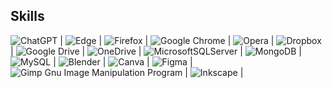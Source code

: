 ## Skills
![ChatGPT](https://img.shields.io/badge/chatGPT-74aa9c?style=for-the-badge&logo=openai&logoColor=white) | ![Edge](https://img.shields.io/badge/Edge-0078D7?style=for-the-badge&logo=Microsoft-edge&logoColor=white) | ![Firefox](https://img.shields.io/badge/Firefox-FF7139?style=for-the-badge&logo=Firefox-Browser&logoColor=white) | ![Google Chrome](https://img.shields.io/badge/Google%20Chrome-4285F4?style=for-the-badge&logo=GoogleChrome&logoColor=white) | ![Opera](https://img.shields.io/badge/Opera-FF1B2D?style=for-the-badge&logo=Opera&logoColor=white) | ![Dropbox](https://img.shields.io/badge/Dropbox-%233B4D98.svg?style=for-the-badge&logo=Dropbox&logoColor=white) | ![Google Drive](https://img.shields.io/badge/Google%20Drive-4285F4?style=for-the-badge&logo=googledrive&logoColor=white) | ![OneDrive](https://img.shields.io/badge/OneDrive-0078D4.svg?style=for-the-badge&logo=microsoftonedrive&logoColor=white) | ![MicrosoftSQLServer](https://img.shields.io/badge/Microsoft%20SQL%20Server-CC2927?style=for-the-badge&logo=microsoft%20sql%20server&logoColor=white) | ![MongoDB](https://img.shields.io/badge/MongoDB-%234ea94b.svg?style=for-the-badge&logo=mongodb&logoColor=white) | ![MySQL](https://img.shields.io/badge/mysql-4479A1.svg?style=for-the-badge&logo=mysql&logoColor=white) | ![Blender](https://img.shields.io/badge/blender-%23F5792A.svg?style=for-the-badge&logo=blender&logoColor=white) | ![Canva](https://img.shields.io/badge/Canva-%2300C4CC.svg?style=for-the-badge&logo=Canva&logoColor=white) | ![Figma](https://img.shields.io/badge/figma-%23F24E1E.svg?style=for-the-badge&logo=figma&logoColor=white) | ![Gimp Gnu Image Manipulation Program](https://img.shields.io/badge/Gimp-657D8B?style=for-the-badge&logo=gimp&logoColor=FFFFFF) | ![Inkscape](https://img.shields.io/badge/Inkscape-e0e0e0?style=for-the-badge&logo=inkscape&logoColor=080A13) | 
